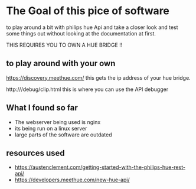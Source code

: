 # The Goal of this pice of software

to play around a bit with philips hue Api and take a closer look and test some things out without looking at the documentation at first.

THIS REQUIRES YOU TO OWN A HUE BRIDGE !!
## to play around with your own 
https://discovery.meethue.com/ this gets the ip address of your hue bridge.

http://<YOUR HUB IP>/debug/clip.html this is where you can use the API debugger
## What I found so far

- The webserver being used is nginx
- its being run on a linux server
- large parts of the software are outdated


## resources used 
- https://austenclement.com/getting-started-with-the-philips-hue-rest-api/
- https://developers.meethue.com/new-hue-api/